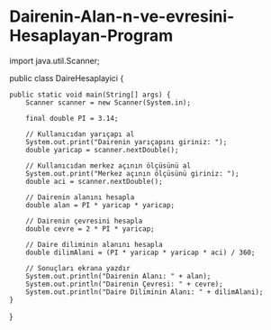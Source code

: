 # Dairenin-Alan-n-ve-evresini-Hesaplayan-Program
import java.util.Scanner;

public class DaireHesaplayici {

    public static void main(String[] args) {
        Scanner scanner = new Scanner(System.in);
        
        final double PI = 3.14;

        // Kullanıcıdan yarıçapı al
        System.out.print("Dairenin yarıçapını giriniz: ");
        double yaricap = scanner.nextDouble();

        // Kullanıcıdan merkez açının ölçüsünü al
        System.out.print("Merkez açının ölçüsünü giriniz: ");
        double aci = scanner.nextDouble();

        // Dairenin alanını hesapla
        double alan = PI * yaricap * yaricap;
        
        // Dairenin çevresini hesapla
        double cevre = 2 * PI * yaricap;
        
        // Daire diliminin alanını hesapla
        double dilimAlani = (PI * yaricap * yaricap * aci) / 360;

        // Sonuçları ekrana yazdır
        System.out.println("Dairenin Alanı: " + alan);
        System.out.println("Dairenin Çevresi: " + cevre);
        System.out.println("Daire Diliminin Alanı: " + dilimAlani);
    }
}
